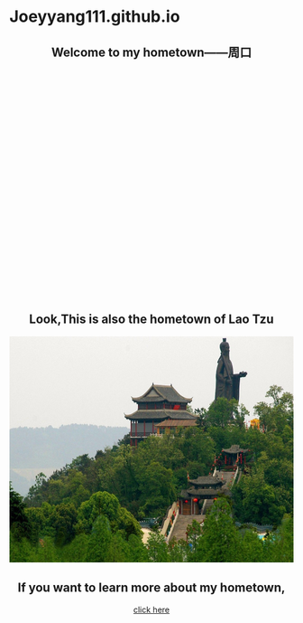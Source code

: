 # Joeyyang111.github.io
<head>
    <meta charset="UTF-8">
    <title>my hometown</title>
    <style>
        #container
        {
            width: 800px;
            height: 400px;
        }
    </style>
    <script src="https://api.map.baidu.com/api?v=1.0&&type=webgl&ak=fHecfmYdTGstiIIM3CAFDZ1iYUwgcqbc"></script>
</head>
<body>
    <center>
    <h2>Welcome to my hometown——周口</h2>
    <div id="container"></div>
    <script>
        var map = new BMapGL.Map("container");
        var point = new BMapGL.Point(114.65, 33.62);
        map.centerAndZoom(point, 15);
    </script>
    <h2>Look,This is also the hometown of Lao Tzu</h2>
    <img src="laotzu.jpg" alt="图片替换文本" title="a wonderful image" width="800" height="400"/>
    <h2>If you want to learn more about my hometown,</h2>
    <a href="https://baike.baidu.com/item/%E5%91%A8%E5%8F%A3/139270">click here</a>
    </center>
</body>
